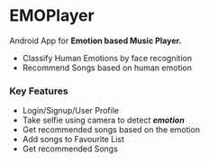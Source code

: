 # EMOPlayer
Android App for **Emotion based Music Player.** 
* Classify Human Emotions by face recognition
* Recommend Songs based on human emotion
### Key Features 
* Login/Signup/User Profile
* Take selfie using camera to detect ***emotion***
* Get recommended songs based on the emotion
* Add songs to Favourite List
* Get recommended Songs

